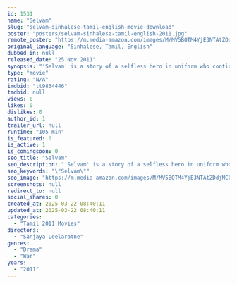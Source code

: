 ```yaml
---
id: 1531
name: "Selvam"
slug: "selvam-sinhalese-tamil-english-movie-download"
poster: "posters/selvam-sinhalese-tamil-english-2011.jpg"
remote_poster: "https://m.media-amazon.com/images/M/MV5BOTM4YjE3NTAtZDdjMC00M2YyLTg1ZTItZTUwYWJkNjczMzc1XkEyXkFqcGdeQXVyNDMwOTc5MDg@._V1_SX300.jpg"
original_language: "Sinhalese, Tamil, English"
dubbed_in: null
released_date: "25 Nov 2011"
synopsis: "'Selvam' is a story of a selfless hero in uniform who continues his battle of breaking the racial barriers once he won the war."
type: "movie"
rating: "N/A"
imdbid: "tt9834446"
tmdbid: null
views: 0
likes: 0
dislikes: 0
author_id: 1
trailer_url: null
runtime: "105 min"
is_featured: 0
is_active: 1
is_comingsoon: 0
seo_title: "Selvam"
seo_description: "'Selvam' is a story of a selfless hero in uniform who continues his battle of breaking the racial barriers once he won the war."
seo_keywords: "\"Selvam\""
seo_image: "https://m.media-amazon.com/images/M/MV5BOTM4YjE3NTAtZDdjMC00M2YyLTg1ZTItZTUwYWJkNjczMzc1XkEyXkFqcGdeQXVyNDMwOTc5MDg@._V1_SX300.jpg"
screenshots: null
redirect_to: null
social_shares: 0
created_at: 2025-03-22 08:40:11
updated_at: 2025-03-22 08:40:11
categories:
  - "Tamil 2011 Movies"
directors:
  - "Sanjaya Leelaratne"
genres:
  - "Drama"
  - "War"
years:
  - "2011"
---
```

